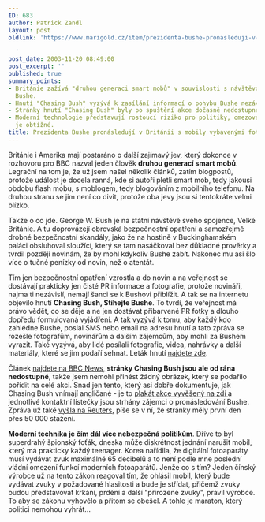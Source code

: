 ```yaml
---
ID: 683
author: Patrick Zandl
layout: post
oldlink: 'https://www.marigold.cz/item/prezidenta-bushe-pronasleduji-v-britanii-s-mobily-vybavenymi-fotoaparaty

  '
post_date: 2003-11-20 08:49:00
post_excerpt: ''
published: true
summary_points:
- Británie zažívá "druhou generaci smart mobů" v souvislosti s návštěvou George W.
  Bushe.
- Hnutí "Chasing Bush" vyzývá k zasílání informací o pohybu Bushe nezávislým novinářům.
- Stránky hnutí "Chasing Bush" byly po spuštění akce dočasně nedostupné.
- Moderní technologie představují rostoucí riziko pro politiky, omezování funkcí fotoaparátů
  je obtížné.
title: Prezidenta Bushe pronásledují v Británii s mobily vybavenými fotoaparáty
---
```


<p>
Británie i Amerika mají postaráno o další zajímavý jev, který dokonce v rozhovoru pro BBC nazval jeden člověk <STRONG>druhou generací smart mobů</STRONG>. Legrační na tom je, že už jsem našel několik článků, zatím blogpostů, protože událost je docela ranná, kde si autoři pletli smart mob, tedy jakousi obdobu flash mobu, s moblogem, tedy blogováním z mobilního telefonu. Na druhou stranu se jim není co divit, protože oba jevy jsou si tentokráte velmi blízko. </p>

<p>
Takže o co jde. George W. Bush je na státní návštěvě svého spojence, Velké Británie. A tu doprovázejí obrovská bezpečnostní opatření a samozřejmě drobné bezpečnostní skandály, jako že na hostině v Buckinghamském paláci obsluhoval sloužící, který se tam nasáčkoval bez důkladné prověrky a tvrdil později novinám, že by mohl kdykoliv Bushe zabít. Nakonec mu asi šlo více o tučné penízky od novin, než o atentát. </p>

<p>
Tím jen bezpečnostní opatření vzrostla a do novin a na veřejnost se dostávají prakticky jen čisté PR informace a fotografie, protože novináři, najma ti nezávislí, nemají šanci se k Bushovi přiblížit. A tak se na internetu objevilo hnutí <STRONG>Chasing Bush, Stíhejte Bushe</STRONG>. To tvrdí, že veřejnost má právo vědět, co se děje a ne jen dostávat přibarvené PR fotky a dlouho dopředu formulovaná vyjádření. A tak vyzývá k tomu, aby každý kdo zahlédne Bushe, poslal SMS nebo email na adresu hnutí a tato zpráva se rozešle fotografům, novinářům a dalším zájemcům, aby mohli za Bushem vyrazit. Také vyzývá, aby lidé posílali fotografie, videa, nahrávky a další materiály, které se jim podaří sehnat. Leták hnutí <A href="http://www.interwebnet.org/poster.htm" target=_blank>najdete zde</A>. </p>

<p>
Článek <A href="http://news.bbc.co.uk/1/hi/technology/3280611.stm" target=_blank>najdete na BBC News,</A> <STRONG>stránky Chasing Bush jsou ale od rána nedostupné</STRONG>, takže jsem nemohl přinést žádný obrázek, který se podařilo pořídit na celé akci. Snad jen tento, který asi dobře dokumentuje, jak Chasing Bush vnímají angličané - je to <A href="http://mohsan75.textamerica.com/?r=176900" target=_blank>plakát akce vyvěšený na zdi </A>a jednotlivé kontaktní lístečky jsou strhány zájemci o pronásledování Bushe. Zpráva už také <A href="http://www.reuters.co.uk/newsArticle.jhtml?type=internetNews&amp;storyID=3853709&amp;section=news" target=_blank>vyšla na Reuters</A>, píše se v ní, že stránky měly první den přes 50 000 stažení. &#160;</p>

<p>
<STRONG>Moderní technika je čím dál více nebezpečná politikům</STRONG>. Dříve to byl superdrahý špionský foťák, dneska může diskrétnost jednání narušit mobil, který má prakticky každý teenager. Korea nařídila, že digitální fotoaparáty musí vydávat zvuk maximálně 65 decibelů a to není podle mne poslední vládní omezení funkcí moderních fotoaparátů. Jenže co s tím? Jeden čínský výrobce už na tento zákon reagoval tím, že ohlásil mobil, který bude vydávat zvuky v požadované hlasitosti a bude je střídat, přičemž zvuky budou představovat krkání, prdění a další "přirozené zvuky", pravil výrobce. To aby se zákonu vyhovělo a přitom se obešel. A tohle je maraton, který politici nemohou vyhrát...</p>